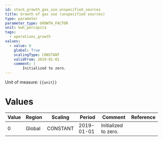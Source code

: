 ```yaml
---
id: stock_growth_gas_use_unspecified_sources
title: Growth of gas use (unspecified sources)
type: parameter
parameter_type: GROWTH_FACTOR
unit: kwh_percapita
tags:
  - operations_growth
values:
  - value: 0
    global: True
    scalingType: CONSTANT
    validFrom: 2019-01-01
    comment: |
        Initialized to zero.
---
```



Unit of measure: `{{unit}}`


# Values


| Value | Region | Scaling | Period | Comment | Reference |
|-------|--------|---------|--------|---------|-----------|
| 0 | Global | CONSTANT | 2019-01-01 | Initialized to zero. |  |


